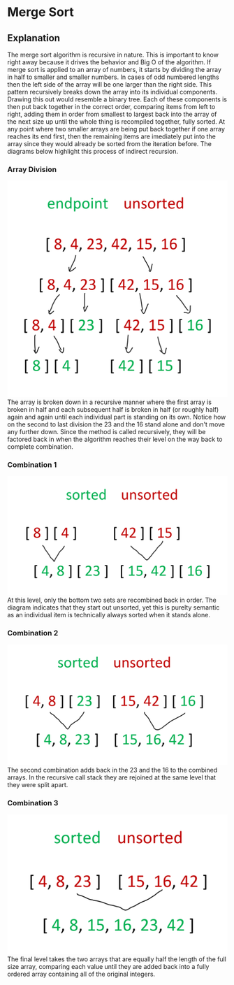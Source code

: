 # Merge Sort

## Explanation
The merge sort algorithm is recursive in nature. This is important to know right away because it drives the behavior and Big O of the algorithm. If merge sort is applied to an array of numbers, it starts by dividing the array in half to smaller and smaller numbers. In cases of odd numbered lengths then the left side of the array will be one larger than the right side. This pattern recursively breaks down the array into its individual components. Drawing this out would resemble a binary tree. Each of these components is then put back together in the correct order, comparing items from left to right, adding them in order from smallest to largest back into the array of the next size up until the whole thing is recompiled together, fully sorted. At any point where two smaller arrays are being put back together if one array reaches its end first, then the remaining items are imediately put into the array since they would already be sorted from the iteration before. The diagrams below highlight this process of indirect recursion.

### Array Division
![Dividing the Array](./assets/Division.png)
The array is broken down in a recursive manner where the first array is broken in half and each subsequent half is broken in half (or roughly half) again and again until each individual part is standing on its own. Notice how on the second to last division the 23 and the 16 stand alone and don't move any further down. Since the method is called recursively, they will be factored back in when the algorithm reaches their level on the way back to complete combination.

### Combination 1
![Combination Level 1](./assets/Combine1.png)
At this level, only the bottom two sets are recombined back in order. The diagram indicates that they start out unsorted, yet this is purelty semantic as an individual item is technically always sorted when it stands alone.

### Combination 2
![Combination Level 2](./assets/Combine2.png)
The second combination adds back in the 23 and the 16 to the combined arrays. In the recursive call stack they are rejoined at the same level that they were split apart.


### Combination 3
![Combination Level 3](./assets/Combine3.png)
The final level takes the two arrays that are equally half the length of the full size array, comparing each value until they are added back into a fully ordered array containing all of the original integers.
